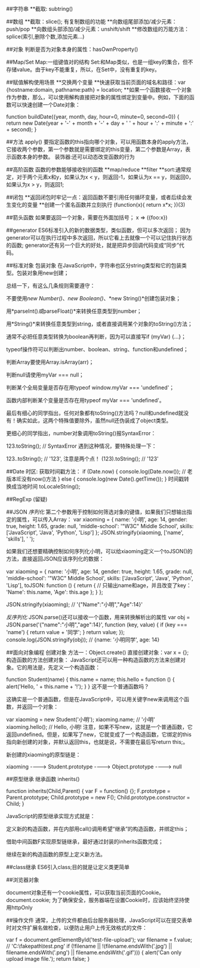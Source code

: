 ##字符串
**截取: subtring()

##数组
**截取：slice(); 有复制数组的功能
**向数组尾部添加/减少元素： push/pop
**向数组头部添加/减少元素：unshift/shift
**修改数组的万能方法：splice(索引,删除个数,添加元素...)

##对象
判断是否为对象本身的属性：hasOwnProperty()

##Map/Set
Map:一组键值对的结构
Set:和Map类似，也是一组key的集合，但不存储value。由于key不能重复，所以，在Set中，没有重复的key。

##赋值解构使用场景
**交换两个变量
**快速获取当前页面的域名和路径：var {hostname:domain, pathname:path} = location;
**如果一个函数接收一个对象作为参数，那么，可以使用解构直接把对象的属性绑定到变量中。例如，下面的函数可以快速创建一个Date对象：

function buildDate({year, month, day, hour=0, minute=0, second=0}) {
    return new Date(year + '-' + month + '-' + day + ' ' + hour + ':' + minute + ':' + second);
}

##方法
apply()
要指定函数的this指向哪个对象，可以用函数本身的apply方法，它接收两个参数，第一个参数就是需要绑定的this变量，第二个参数是Array，表示函数本身的参数。
装饰器:还可以动态改变函数的行为

##高阶函数
函数的参数能够接收别的函数
**map/reduce
**filter
**sort:通常规定，对于两个元素x和y，如果认为x < y，则返回-1，如果认为x == y，则返回0，如果认为x > y，则返回1;

##闭包
**返回闭包时牢记一点：返回函数不要引用任何循环变量，或者后续会发生变化的变量
**创建一个匿名函数并立刻执行
(function(x){
    return x*x;
})(3)

##箭头函数
如果要返回一个对象，需要在外面加括号；
x => ({foo:x})

##generator 
ES6标准引入的新的数据类型，类似函数，但可以多次返回；
因为generator可以在执行过程中多次返回，所以它看上去就像一个可以记住执行状态的函数;
generator还有另一个巨大的好处，就是把异步回调代码变成“同步”代码。

##标准对象
包装对象
在JavaScript中，字符串也区分string类型和它的包装类型。包装对象用new创建；

总结一下，有这么几条规则需要遵守：

不要使用*new Number()*、*new Boolean()*、*new String()*创建包装对象；

用*parseInt()*或*parseFloat()*来转换任意类型到number；

用*String()*来转换任意类型到string，或者直接调用某个对象的toString()方法；

通常不必把任意类型转换为boolean再判断，因为可以直接写if (myVar) {...}；

typeof操作符可以判断出number、boolean、string、function和undefined；

判断Array要使用Array.isArray(arr)；

判断null请使用myVar === null；

判断某个全局变量是否存在用typeof window.myVar === 'undefined'；

函数内部判断某个变量是否存在用typeof myVar === 'undefined'。

最后有细心的同学指出，任何对象都有toString()方法吗？null和undefined就没有！确实如此，这两个特殊值要除外，虽然null还伪装成了object类型。

更细心的同学指出，number对象调用toString()报SyntaxError：

123.toString(); // SyntaxError
遇到这种情况，要特殊处理一下：

123..toString(); // '123', 注意是两个点！
(123).toString(); // '123'

##Date
时区:
获取时间戳方法：
if (Date.now) {
    console.log(Date.now()); // 老版本IE没有now()方法
} else {
    console.log(new Date().getTime());
}
时间戳转换成当地时间
toLocaleString();

##RegExp (留疑)

##JSON
*序列化*
第二个参数用于控制如何筛选对象的键值，如果我们只想输出指定的属性，可以传入Array：
var xiaoming = {
    name: '小明',
    age: 14,
    gender: true,
    height: 1.65,
    grade: null,
    'middle-school': '\"W3C\" Middle School',
    skills: ['JavaScript', 'Java', 'Python', 'Lisp']
};
JSON.stringify(xiaoming, ['name', 'skills'], '  ');

如果我们还想要精确控制如何序列化小明，可以给xiaoming定义一个toJSON()的方法，直接返回JSON应该序列化的数据：

var xiaoming = {
    name: '小明',
    age: 14,
    gender: true,
    height: 1.65,
    grade: null,
    'middle-school': '\"W3C\" Middle School',
    skills: ['JavaScript', 'Java', 'Python', 'Lisp'],
    toJSON: function () {
        return { // 只输出name和age，并且改变了key：
            'Name': this.name,
            'Age': this.age
        };
    }
};

JSON.stringify(xiaoming); // '{"Name":"小明","Age":14}'

*反序列化*
JSON.parse()还可以接收一个函数，用来转换解析出的属性
var obj = JSON.parse('{"name":"小明","age":14}', function (key, value) {
    if (key === 'name') {
        return value + '同学';
    }
    return value;
});
console.log(JSON.stringify(obj)); // {name: '小明同学', age: 14}

##面向对象编程
创建对象
方法一：Object.create()
直接创建对象：var x = {};
构造函数的方法创建对象：
JavaScript还可以用一种构造函数的方法来创建对象。它的用法是，先定义一个构造函数：

function Student(name) {
    this.name = name;
    this.hello = function () {
        alert('Hello, ' + this.name + '!');
    }
}
这不是一个普通函数吗？

这确实是一个普通函数，但是在JavaScript中，可以用关键字new来调用这个函数，并返回一个对象：

var xiaoming = new Student('小明');
xiaoming.name; // '小明'
xiaoming.hello(); // Hello, 小明!
注意，如果不写new，这就是一个普通函数，它返回undefined。但是，如果写了new，它就变成了一个构造函数，它绑定的this指向新创建的对象，并默认返回this，也就是说，不需要在最后写return this;。

新创建的xiaoming的原型链是：

xiaoming ----> Student.prototype ----> Object.prototype ----> null


##原型继承
继承函数
inherits()

function inherits(Child,Parent) {
    var F = function() {};
    F.prototype = Parent.prototype;
    Child.prototype = new F();
    Child.prototype.constructor = Child;
}

JavaScript的原型继承实现方式就是：

定义新的构造函数，并在内部用call()调用希望“继承”的构造函数，并绑定this；

借助中间函数F实现原型链继承，最好通过封装的inherits函数完成；

继续在新的构造函数的原型上定义新方法。

##class继承
ES6引入class;目的就是让定义类更简单


##浏览器对象

document对象还有一个cookie属性，可以获取当前页面的Cookie。
document.cookie;
为了确保安全，服务器端在设置Cookie时，应该始终坚持使用httpOnly

##操作文件
通常，上传的文件都由后台服务器处理，JavaScript可以在提交表单时对文件扩展名做检查，以便防止用户上传无效格式的文件：

var f = document.getElementById('test-file-upload');
var filename = f.value; // 'C:\fakepath\test.png'
if (!filename || !(filename.endsWith('.jpg') || filename.endsWith('.png') || filename.endsWith('.gif'))) {
    alert('Can only upload image file.');
    return false;
}

